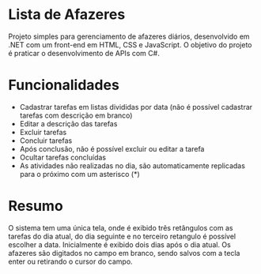 # Lista de Afazeres
Projeto simples para gerenciamento de afazeres diários, desenvolvido em .NET com um front-end em HTML, CSS e JavaScript. O objetivo do projeto é praticar o desenvolvimento de APIs com C#.

# Funcionalidades
- Cadastrar tarefas em listas divididas por data (não é possível cadastrar tarefas com descrição em branco)
- Editar a descrição das tarefas
- Excluir tarefas
- Concluir tarefas
- Após conclusão, não é possível excluir ou editar a tarefa
- Ocultar tarefas concluídas
- As atividades não realizadas no dia, são automaticamente replicadas para o próximo com um asterisco (*)

# Resumo
O sistema tem uma única tela, onde é exibido três retângulos com as tarefas do dia atual, do dia seguinte e no terceiro retangulo é possível escolher a data. Inicialmente é exibido dois dias após o dia atual.
Os afazeres são digitados no campo em branco, sendo salvos com a tecla enter ou retirando o cursor do campo.
